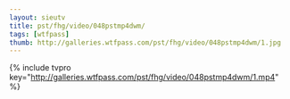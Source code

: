 ```yaml
--- 
layout: sieutv
title: pst/fhg/video/048pstmp4dwm/
tags: [wtfpass]
thumb: http://galleries.wtfpass.com/pst/fhg/video/048pstmp4dwm/1.jpg
---
```

{% include tvpro key="http://galleries.wtfpass.com/pst/fhg/video/048pstmp4dwm/1.mp4" %} 
